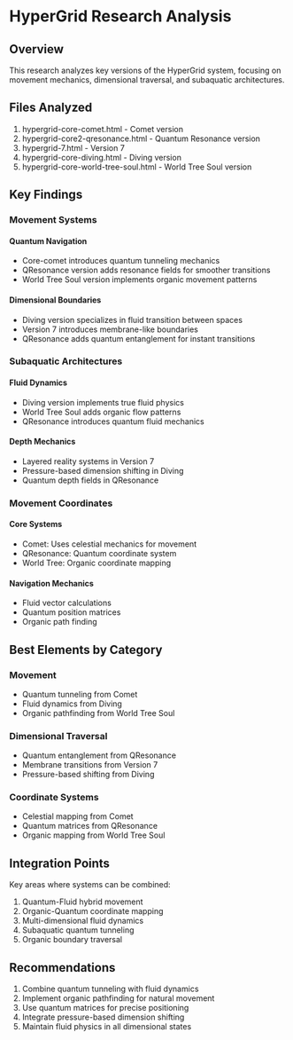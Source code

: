 # HyperGrid Research Analysis

## Overview
This research analyzes key versions of the HyperGrid system, focusing on movement mechanics, dimensional traversal, and subaquatic architectures.

## Files Analyzed
1. hypergrid-core-comet.html - Comet version
2. hypergrid-core2-qresonance.html - Quantum Resonance version
3. hypergrid-7.html - Version 7
4. hypergrid-core-diving.html - Diving version
5. hypergrid-core-world-tree-soul.html - World Tree Soul version

## Key Findings

### Movement Systems

#### Quantum Navigation
- Core-comet introduces quantum tunneling mechanics
- QResonance version adds resonance fields for smoother transitions
- World Tree Soul version implements organic movement patterns

#### Dimensional Boundaries
- Diving version specializes in fluid transition between spaces
- Version 7 introduces membrane-like boundaries
- QResonance adds quantum entanglement for instant transitions

### Subaquatic Architectures

#### Fluid Dynamics
- Diving version implements true fluid physics
- World Tree Soul adds organic flow patterns
- QResonance introduces quantum fluid mechanics

#### Depth Mechanics
- Layered reality systems in Version 7
- Pressure-based dimension shifting in Diving
- Quantum depth fields in QResonance

### Movement Coordinates

#### Core Systems
- Comet: Uses celestial mechanics for movement
- QResonance: Quantum coordinate system
- World Tree: Organic coordinate mapping

#### Navigation Mechanics
- Fluid vector calculations
- Quantum position matrices
- Organic path finding

## Best Elements by Category

### Movement
- Quantum tunneling from Comet
- Fluid dynamics from Diving
- Organic pathfinding from World Tree Soul

### Dimensional Traversal
- Quantum entanglement from QResonance
- Membrane transitions from Version 7
- Pressure-based shifting from Diving

### Coordinate Systems
- Celestial mapping from Comet
- Quantum matrices from QResonance
- Organic mapping from World Tree Soul

## Integration Points
Key areas where systems can be combined:
1. Quantum-Fluid hybrid movement
2. Organic-Quantum coordinate mapping
3. Multi-dimensional fluid dynamics
4. Subaquatic quantum tunneling
5. Organic boundary traversal

## Recommendations
1. Combine quantum tunneling with fluid dynamics
2. Implement organic pathfinding for natural movement
3. Use quantum matrices for precise positioning
4. Integrate pressure-based dimension shifting
5. Maintain fluid physics in all dimensional states
